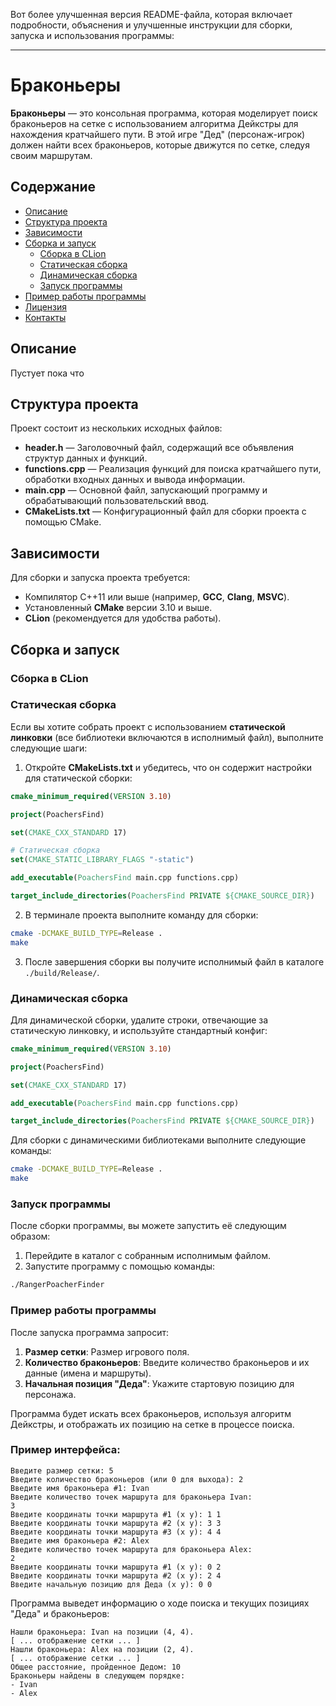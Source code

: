 Вот более улучшенная версия README-файла, которая включает подробности, объяснения и улучшенные инструкции для сборки, запуска и использования программы:

---

# Браконьеры

**Браконьеры** — это консольная программа, которая моделирует поиск браконьеров на сетке с использованием алгоритма Дейкстры для нахождения кратчайшего пути. В этой игре "Дед" (персонаж-игрок) должен найти всех браконьеров, которые движутся по сетке, следуя своим маршрутам.

## Содержание

- [Описание](#описание)
- [Структура проекта](#структура-проекта)
- [Зависимости](#зависимости)
- [Сборка и запуск](#сборка-и-запуск)
  - [Сборка в CLion](#сборка-в-clion)
  - [Статическая сборка](#статическая-сборка)
  - [Динамическая сборка](#динамическая-сборка)
  - [Запуск программы](#запуск-программы)
- [Пример работы программы](#пример-работы-программы)
- [Лицензия](#лицензия)
- [Контакты](#контакты)

## Описание

Пустует пока что

## Структура проекта

Проект состоит из нескольких исходных файлов:

- **header.h** — Заголовочный файл, содержащий все объявления структур данных и функций.
- **functions.cpp** — Реализация функций для поиска кратчайшего пути, обработки входных данных и вывода информации.
- **main.cpp** — Основной файл, запускающий программу и обрабатывающий пользовательский ввод.
- **CMakeLists.txt** — Конфигурационный файл для сборки проекта с помощью CMake.

## Зависимости

Для сборки и запуска проекта требуется:

- Компилятор C++11 или выше (например, **GCC**, **Clang**, **MSVC**).
- Установленный **CMake** версии 3.10 и выше.
- **CLion** (рекомендуется для удобства работы).

## Сборка и запуск

### Сборка в CLion



### Статическая сборка

Если вы хотите собрать проект с использованием **статической линковки** (все библиотеки включаются в исполнимый файл), выполните следующие шаги:

1. Откройте **CMakeLists.txt** и убедитесь, что он содержит настройки для статической сборки:

```cmake
cmake_minimum_required(VERSION 3.10)

project(PoachersFind)

set(CMAKE_CXX_STANDARD 17)

# Статическая сборка
set(CMAKE_STATIC_LIBRARY_FLAGS "-static")

add_executable(PoachersFind main.cpp functions.cpp)

target_include_directories(PoachersFind PRIVATE ${CMAKE_SOURCE_DIR})
```

2. В терминале проекта выполните команду для сборки:

```bash
cmake -DCMAKE_BUILD_TYPE=Release .
make
```

3. После завершения сборки вы получите исполнимый файл в каталоге `./build/Release/`.

### Динамическая сборка

Для динамической сборки, удалите строки, отвечающие за статическую линковку, и используйте стандартный конфиг:

```cmake
cmake_minimum_required(VERSION 3.10)

project(PoachersFind)

set(CMAKE_CXX_STANDARD 17)

add_executable(PoachersFind main.cpp functions.cpp)

target_include_directories(PoachersFind PRIVATE ${CMAKE_SOURCE_DIR})
```

Для сборки с динамическими библиотеками выполните следующие команды:

```bash
cmake -DCMAKE_BUILD_TYPE=Release .
make
```

### Запуск программы

После сборки программы, вы можете запустить её следующим образом:

1. Перейдите в каталог с собранным исполнимым файлом.
2. Запустите программу с помощью команды:

```bash
./RangerPoacherFinder
```

### Пример работы программы

После запуска программа запросит:

1. **Размер сетки**: Размер игрового поля.
2. **Количество браконьеров**: Введите количество браконьеров и их данные (имена и маршруты).
3. **Начальная позиция "Деда"**: Укажите стартовую позицию для персонажа.

Программа будет искать всех браконьеров, используя алгоритм Дейкстры, и отображать их позицию на сетке в процессе поиска.

### Пример интерфейса:

```
Введите размер сетки: 5
Введите количество браконьеров (или 0 для выхода): 2
Введите имя браконьера #1: Ivan
Введите количество точек маршрута для браконьера Ivan:
3
Введите координаты точки маршрута #1 (x y): 1 1
Введите координаты точки маршрута #2 (x y): 3 3
Введите координаты точки маршрута #3 (x y): 4 4
Введите имя браконьера #2: Alex
Введите количество точек маршрута для браконьера Alex:
2
Введите координаты точки маршрута #1 (x y): 0 2
Введите координаты точки маршрута #2 (x y): 2 4
Введите начальную позицию для Деда (x y): 0 0
```

Программа выведет информацию о ходе поиска и текущих позициях "Деда" и браконьеров:

```
Нашли браконьера: Ivan на позиции (4, 4).
[ ... отображение сетки ... ]
Нашли браконьера: Alex на позиции (2, 4).
[ ... отображение сетки ... ]
Общее расстояние, пройденное Дедом: 10
Браконьеры найдены в следующем порядке:
- Ivan
- Alex
```
